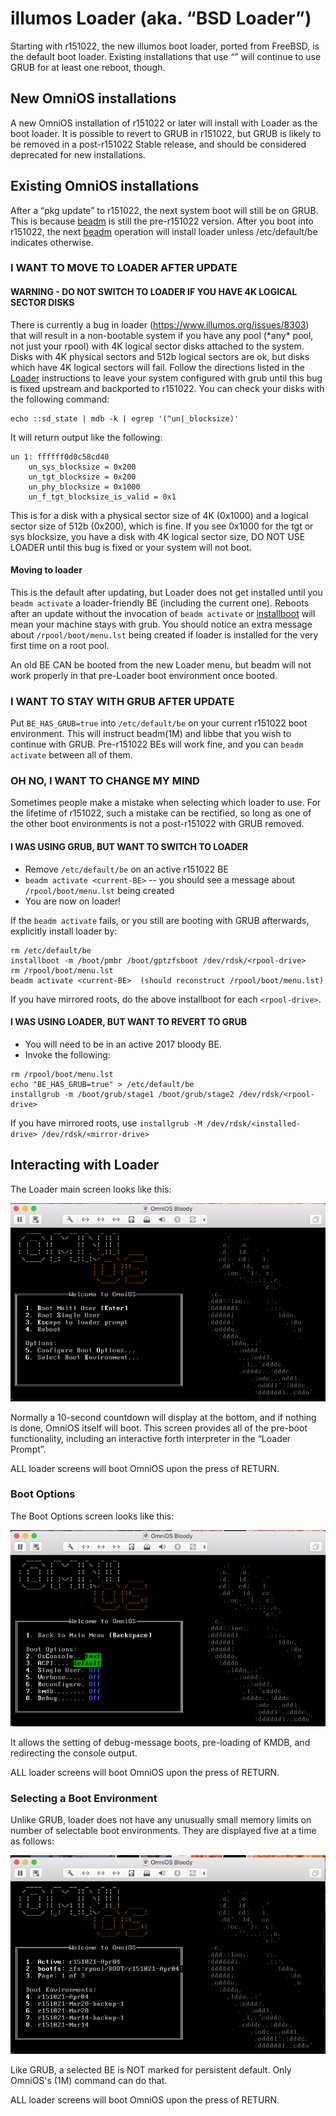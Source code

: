 illumos Loader (aka. “BSD Loader”)
==================================

Starting with r151022, the new illumos boot loader, ported from FreeBSD,
is the default boot loader. Existing installations that use “” will
continue to use GRUB for at least one reboot, though.

New OmniOS installations
------------------------

A new OmniOS installation of r151022 or later will install with Loader
as the boot loader. It is possible to revert to GRUB in r151022, but
GRUB is likely to be removed in a post-r151022 Stable release, and
should be considered deprecated for new installations.

Existing OmniOS installations
-----------------------------

After a “pkg update” to r151022, the next system boot will still be on
GRUB. This is because [beadm](http://illumos.org/man/1m/beadm) is still
the pre-r151022 version. After you boot into r151022, the next
[beadm](http://illumos.org/man/1m/beadm) operation will install loader
unless /etc/default/be indicates otherwise.

### I WANT TO MOVE TO LOADER AFTER UPDATE

#### WARNING - DO NOT SWITCH TO LOADER IF YOU HAVE 4K LOGICAL SECTOR DISKS

There is currently a bug in loader (https://www.illumos.org/issues/8303)
that will result in a non-bootable system if you have any pool (\*any\*
pool, not just your rpool) with 4K logical sector disks attached to the
system. Disks with 4K physical sectors and 512b logical sectors are ok,
but disks which have 4K logical sectors will fail. Follow the directions
listed in the [Loader](BSDLoader.md) instructions to leave your
system configured with grub until this bug is fixed upstream and
backported to r151022. You can check your disks with the following
command:

```
echo ::sd_state | mdb -k | egrep '(^un|_blocksize)'
```

It will return output like the following:

```
un 1: ffffff0d0c58cd40                                                          
    un_sys_blocksize = 0x200                                                    
    un_tgt_blocksize = 0x200                                                    
    un_phy_blocksize = 0x1000                                                   
    un_f_tgt_blocksize_is_valid = 0x1
```

This is for a disk with a physical sector size of 4K (0x1000) and a
logical sector size of 512b (0x200), which is fine. If you see 0x1000
for the tgt or sys blocksize, you have a disk with 4K logical sector
size, DO NOT USE LOADER until this bug is fixed or your system will not
boot.

#### Moving to loader

This is the default after updating, but Loader does not get installed
until you ```beadm activate``` a loader-friendly BE (including the current one). Reboots
after an update without the invocation of ```beadm activate``` or
[installboot](http://illumos.org/man/1m/installboot) will mean your
machine stays with grub. You should notice an extra message about ```/rpool/boot/menu.lst``` being
created if loader is installed for the very first time on a root pool.

An old BE CAN be booted from the new Loader menu, but beadm will not
work properly in that pre-Loader boot environment once booted.

### I WANT TO STAY WITH GRUB AFTER UPDATE

Put ```BE_HAS_GRUB=true``` into ```/etc/default/be``` on your current r151022 boot environment. This will instruct
beadm(1M) and libbe that you wish to continue with GRUB. Pre-r151022 BEs
will work fine, and you can ```beadm activate``` between all of them.

### OH NO, I WANT TO CHANGE MY MIND

Sometimes people make a mistake when selecting which loader to use. For
the lifetime of r151022, such a mistake can be rectified, so long as one
of the other boot environments is not a post-r151022 with GRUB removed.

#### I WAS USING GRUB, BUT WANT TO SWITCH TO LOADER

* Remove ```/etc/default/be``` on an active r151022 BE
* ```beadm activate <current-BE>``` -- you should see a message about ```/rpool/boot/menu.lst``` being created
* You are now on loader!

If the ```beadm activate``` fails, or you still are booting with GRUB afterwards, explicitly install loader by:

```
rm /etc/default/be
installboot -m /boot/pmbr /boot/gptzfsboot /dev/rdsk/<rpool-drive>
rm /rpool/boot/menu.lst
beadm activate <current-BE>  (should reconstruct /rpool/boot/menu.lst)
```

If you have mirrored roots, do the above installboot for each ```<rpool-drive>```.

#### I WAS USING LOADER, BUT WANT TO REVERT TO GRUB

* You will need to be in an active 2017 bloody BE.
* Invoke the following:

```
rm /rpool/boot/menu.lst
echo "BE_HAS_GRUB=true" > /etc/default/be
installgrub -m /boot/grub/stage1 /boot/grub/stage2 /dev/rdsk/<rpool-drive>
```

If you have mirrored roots, use ```installgrub -M /dev/rdsk/<installed-drive> /dev/rdsk/<mirror-drive>```

Interacting with Loader
-----------------------

The Loader main screen looks like this:

![Main loader screen)](Images/Main_loader_screen.png)

Normally a 10-second countdown will display at the bottom, and if
nothing is done, OmniOS itself will boot. This screen provides all of
the pre-boot functionality, including an interactive forth interpreter
in the “Loader Prompt”.

ALL loader screens will boot OmniOS upon the press of RETURN.

### Boot Options

The Boot Options screen looks like this:

![Boot Options](Images/Boot_options.png)

It allows the setting of debug-message boots, pre-loading of KMDB, and
redirecting the console output.

ALL loader screens will boot OmniOS upon the press of RETURN.

### Selecting a Boot Environment

Unlike GRUB, loader does not have any unusually small memory limits on
number of selectable boot environments. They are displayed five at a
time as follows:

![Selecting a Boot Environment](Images/Select_boot_env.png)

Like GRUB, a selected BE is NOT marked for persistent default. Only
OmniOS's (1M) command can do that.

ALL loader screens will boot OmniOS upon the press of RETURN.
